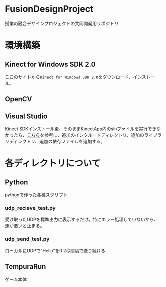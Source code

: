 # FusionDesignProject
授業の融合デザインプロジェクトの共同開発用リポジトリ

# 環境構築

## Kinect for Windows SDK 2.0

[ここ](https://developer.microsoft.com/ja-jp/windows/kinect/)のサイトから`Kinect for Windows SDK 2.0`をダウンロード、インストール。

## OpenCV



## Visual Studio

Kinect SDKインストール後、そのままKinectApp内のslnファイルを実行できなかったら、[こちら](https://qiita.com/imura/items/101b37a2d85cc30b1e35#visual-studio-の準備)を参考に、追加のインクルードディレクトリ、追加のライブラリディレクトリ、追加の依存ファイルを追加する。

# 各ディレクトリについて

## Python
pythonで作った各種スクリプト
### udp_recieve_test.py
受け取ったUDPを標準出力に表示するだけ。特にエラー処理していないから、運が悪いと止まる。
### udp_send_test.py
ローカルにUDPで"Hello"を0.2秒間隔で送り続ける

## TempuraRun

ゲーム本体